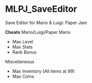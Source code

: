 # MLPJ_SaveEditor
Save Editor for Mario &amp; Luigi: Paper Jam

**Cheats**
Mario/Luigi/Paper Mario
* Max Level
* Max Stats
* Rank Bonus

Miscellaneous
* Max Inventory (All items at 99)
* Max Coins
